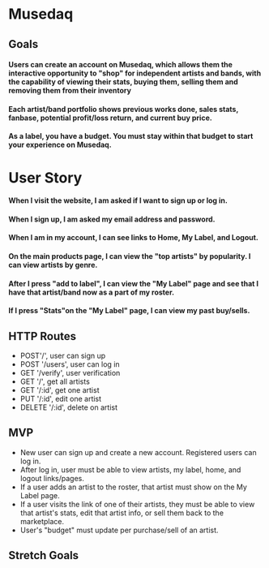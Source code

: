 # Musedaq

## Goals

#### Users can create an account on Musedaq, which allows them the interactive opportunity to "shop" for independent artists and bands, with the capability of viewing their stats, buying them, selling them and removing them from their inventory

#### Each artist/band portfolio shows previous works done, sales stats, fanbase, potential profit/loss return, and current buy price.

#### As a label, you have a budget. You must stay within that budget to start your experience on Musedaq.


# User Story

#### When I visit the website, I am asked if I want to sign up or log in.

#### When I sign up, I am asked my email address and password.

#### When I am in my account, I can see links to Home, My Label, and Logout.

#### On the main products page, I can view the "top artists" by popularity. I can view artists by genre.

#### After I press "add to label", I can view the "My Label" page and see that I have that artist/band now as a part of my roster.

#### If I press "Stats"on the "My Label" page, I can view my past buy/sells.



## HTTP Routes

* POST'/', user can sign up
* POST '/users', user can log in
* GET '/verify', user verification
* GET '/', get all artists
* GET '/:id', get one artist
* PUT '/:id', edit one artist
* DELETE '/:id', delete on artist


## MVP

* New user can sign up and create a new account. Registered users can log in.
* After log in, user must be able to view artists, my label, home, and logout links/pages.
* If a user adds an artist to the roster, that artist must show on the My Label page.
* If a user visits the link of one of their artists, they must be able to view that artist's stats, edit that artist info, or sell them back to the marketplace.
* User's "budget" must update per purchase/sell of an artist.



## Stretch Goals


